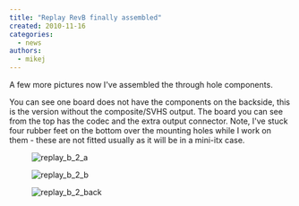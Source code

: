```yaml
---
title: "Replay RevB finally assembled"
created: 2010-11-16
categories: 
  - news
authors: 
  - mikej
---
```


A few more pictures now I've assembled the through hole components.

You can see one board does not have the components on the backside, this is the version without the composite/SVHS output. The board you can see from the top has the codec and the extra output connector. Note, I've stuck four rubber feet on the bottom over the mounting holes while I work on them - these are not fitted usually as it will be in a mini-itx case.

<figure>

![replay_b_2_a](@assets/images/post/replay_b_2_a.jpg)

</figure>

<figure>

![replay_b_2_b](@assets/images/post/replay_b_2_b.jpg)

</figure>

<figure>

![replay_b_2_back](@assets/images/post/replay_b_2_back.jpg)

</figure>

